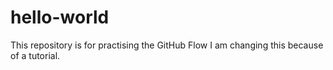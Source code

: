 # hello-world
This repository is for practising the GitHub Flow
I am changing this because of a tutorial.
